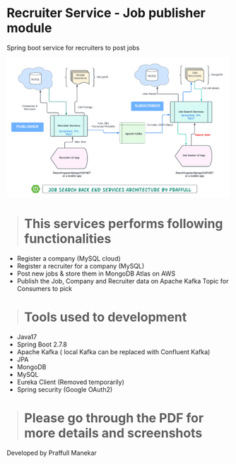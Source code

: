 # Recruiter Service - Job publisher module
Spring boot service for recruiters to post jobs

!["architecture"](https://github.com/praffull9/RecruiterService/blob/9e828d439a6ad093a7ad66ea417246e272947fca/ServicesArchitecture.png "Architecture")

> # This services performs following functionalities
- Register a company (MySQL cloud)
- Register a recruiter for a company (MySQL) 
- Post new jobs & store them in MongoDB Atlas on AWS
- Publish the Job, Company and Recruiter data on Apache Kafka Topic for Consumers to pick

> # Tools used to development
- Java17
- Spring Boot 2.7.8
- Apache Kafka ( local Kafka can be replaced with Confluent Kafka)
- JPA
- MongoDB
- MySQL
- Eureka Client (Removed temporarily)
- Spring security (Google OAuth2)

> # Please go through the PDF for more details and screenshots

Developed by
Praffull Manekar

